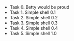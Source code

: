 - Task 0. Betty would be proud
- Task 1. Simple shell 0.1
- Task 2. Simple shell 0.2
- Task 3. Simple shell 0.3
- Task 4. Simple shell 0.4
- Task 5. Simple shell 1.0

